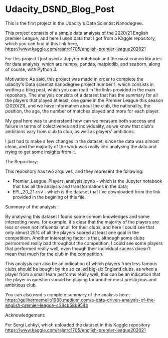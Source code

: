 # Udacity_DSND_Blog_Post
This is the first project in the Udacity's Data Scientist Nanodegree.

This project consists of a simple data analysis of the 2020/21 English premier League, and here I used data that I got from a Kaggle repository, which you can find in this link here, https://www.kaggle.com/rajatrc1705/english-premier-league202021

For this project I just used a Jupyter notebook and the most comon libraries for data analysis, which are numpy, pandas, matplotlib, and seaborn, along of course, with Python 3.

Motivation:
As said, this project was made in order to complete the udacity's Data scientist nanodegree project number 1, which consists in writting a blog post, which you can read in the links provided in the main repository.
The analysis consists of a dataset that has the summary for all the players that played at least, one game in the Premier League this season (2020/21), and we have information about the club, the nationality, the position, the age, the number of matches played and more for each player.

My goal here was to understand how can we measure both success and failure in terms of colectivenes and individuality, as we know that club's ambitions vary from club to club, as well as players' ambitions.

I just had to make a few changes in the dataset, since the data was almost clean, and the majority of the work was really into analysing the data and trying to get some insights from it.

The Repository:

This repository has two arquives, and they represent the following:
- Premier_League_Players_analysis.ipynb - which is the Jupyter notebook that has all the analysis and transformations in the data;
- EPL_20_21.csv - which is the dataset that I've downloaded from the link provided in the begining of this file.

Summary of the analysis:

By analysing this dataset I found some comom knowledges and some interesting news, for example, it's clear that the majority of the players are less or even not influential at all for their clubs, and here I could see that only almost 25% of all the players scored at least one goal in the competition. Another interesting factor is that, although some clubs permormed really bad throughout the competition, I could see some players that performed really well, even though their individual sucess doesn't mean that much for the club in the competition.

This analysis can also be an indication of which players from less famous clubs should be bought by the so called big-six England clubs, as when a player from a small team performs really well, this can be an indication that the player in question should be playing for another most prestigious and ambitious club.

You can also read s complete summary of the analysis here: https://guilhermemello1988.medium.com/a-data-driven-analysis-of-the-english-premier-league-438cb58b954b

Acknowledgement:

For Sergi Lehkyi, which uploaded the dataset in this Kaggle repository https://www.kaggle.com/rajatrc1705/english-premier-league202021
